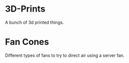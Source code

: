 # 3D-Prints
A bunch of 3d printed things.

# Fan Cones
Different types of fans to try to direct air using a server fan.
